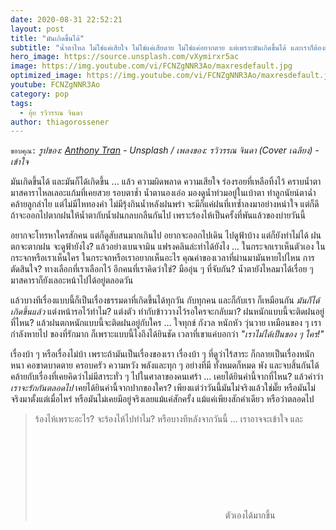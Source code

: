 ```yaml
---
date: 2020-08-31 22:52:21
layout: post
title: "มันเกิดขึ้นได้"
subtitle: "น้ำตาไหล ไม่ใช่แค่เสียใจ ไม่ใช่แค่เสียดาย ไม่ใช่แค่อยากตาย แต่เพราะมันเกิดขึ้นได้ และเราก็ต้องยอมรับมัน"
hero_image: https://source.unsplash.com/vXymirxr5ac
image: https://img.youtube.com/vi/FCNZgNNR3Ao/maxresdefault.jpg
optimized_image: https://img.youtube.com/vi/FCNZgNNR3Ao/maxresdefault.jpg
youtube: FCNZgNNR3Ao
category: pop
tags:
  - อุ้ย รวิวรรณ จินดา
author: thiagorossener
---
```

`ขอบคุณ:` *รูปของ: [Anthony Tran](https://unsplash.com/@anthonytran) - Unsplash / เพลงของ: รวิวรรณ จินดา (Cover เฉลียง) - เข้าใจ*

มันเกิดขึ้นได้ และมันก็ได้เกิดขึ้น ... แล้ว ความผิดพลาด ความเสียใจ ร่องรอยที่เหลือทิ้งไว้ คราบน้ำตา มาสคาราไหลเลอะแก้มที่เคยสวย รอบตาช้ำ น้ำตานองเอ่อ มองดูน้ำท่วมอยู่ในเบ้าตา ทำลูกนัยน์ตาฉ่ำคล้ายลูกลำไย แต่ไม่มีไหทองคำ ไม่มีรุ้งกินน้ำหลังฝนพรำ จะมีก็แค่ฝนที่เทซ้ำลงมาอย่างหนำใจ แต่ก็ดีถ้าจะออกไปตากฝนให้น้ำตากับน้ำฝนกลบกลืนกันไป เพราะร้องไห้เป็นครั้งที่พันแล้วของบ่ายวันนี้

อยากจะโทรหาใครสักคน แต่ก็ดูสับสนมากเกินไป อยากจะออกไปเดิน ไปดูฟ้าบ้าง แต่ก็ยังทำไม่ได้ ฝนตกจะตากฝน จะดูฟ้ายังไง? แล้วอย่างเบนจามิน แฟรงคลินล่ะทำได้ยังไง ... ในกระจกเราเห็นตัวเอง ในกระจกหรือเราเห็นใคร ในกระจกหรือเราอยากเห็นอะไร คุณค่าของเวลาที่ผ่านมามันหายไปไหน การตัดสินใจ? ทางเลือกที่เราเลือกไว้ อีกคนที่เราคิดว่าใช่? มืออุ่น ๆ ที่จับกัน? น้ำตายังไหลมาได้เรื่อย ๆ มาสคาราก็ยังเลอะหน้าไปได้อยู่ตลอดวัน

แล้วบางทีเรื่องแบบนี้ก็เป็นเรื่องธรรมดาที่เกิดขึ้นได้ทุกวัน กับทุกคน และก็กับเรา ก็เหมือนกัน *มันก็ได้เกิดขึ้นแล้ว* แต่งหน้ารอไว้ทำไม? แต่งตัว ทำกับข้าววางไว้รอใครจะกลับมา? ฝนหนักแบบนี้จะติดฝนอยู่ที่ไหน? แล้วฝนตกหนักแบบนี้จะติดฝนอยู่กับใคร ... ใจทุกข์ กังวล หนักหัว วุ่นวาย เหมือนของ ๆ เรากำลังหายไป ของที่รักมาก ก็เพราะแบบนี้ไงถึงได้ยินชัด เวลาที่เขาแค่บอกว่า *"เราไม่ได้เป็นของ ๆ ใคร!"*

เรื่องบ้า ๆ หรือเรื่องไม่บ้า เพราะถ้ามันเป็นเรื่องของเรา เรื่องบ้า ๆ ที่ดูว่าไร้สาระ ก็กลายเป็นเรื่องหนักหนา คอขาดบาดตาย ครอบครัว ความหวัง พลังและทุก ๆ อย่างที่มี ทั้งหมดก็หมด พัง และจบสิ้นกันได้ คล้ายกับเรื่องที่เคยคิดว่าไม่มีสาระทั่ว ๆ ไปในศาลาของคนเศร้า ... เคยได้ยินคำนี้จากที่ไหน? แล้วคำว่า *เราจะรักกันตลอดไป* เคยได้ยินคำนี้จากปากของใคร? เพียงแต่ว่าวันนี้มันไม่จริงแล้วใช่มั๊ย หรือมันไม่จริงมาตั้งแต่เมื่อไหร่ หรือมันไม่เคยมีอยู่จริงเลยแม้แค่สักครั้ง แม้แค่เพียงสักคำเดียว หรือว่าตลอดไป
> ร้องไห้เพราะอะไร? จะร้องไห้ไปทำไม? หรือบางทีหลังจากวันนี้ ... เราอาจจะเข้าใจ และ <svg class="love"><use xlink:href="#icon-heart"></use></svg> ตัวเองได้มากขึ้น
